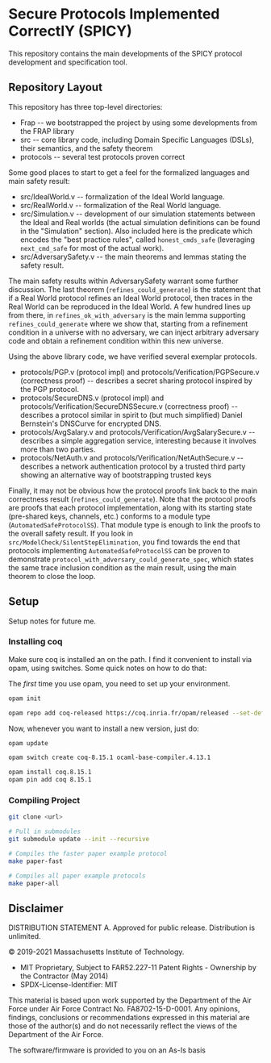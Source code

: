 # Secure Protocols Implemented CorrectlY (SPICY)

This repository contains the main developments of the SPICY protocol development and specification tool.

## Repository Layout

This repository has three top-level directories:
* Frap -- we bootstrapped the project by using some developments from the FRAP library
* src -- core library code, including Domain Specific Languages (DSLs), their semantics, and the safety theorem
* protocols -- several test protocols proven correct

Some good places to start to get a feel for the formalized languages and main safety result:

* src/IdealWorld.v -- formalization of the Ideal World language.
* src/RealWorld.v -- formalization of the Real World language.
* src/Simulation.v -- development of our simulation statements between the Ideal and Real worlds (the actual simulation definitions can be found in the "Simulation" section).  Also included here is the predicate which encodes the "best practice rules", called `honest_cmds_safe` (leveraging `next_cmd_safe` for most of the actual work).
* src/AdversarySafety.v -- the main theorems and lemmas stating the safety result.

The main safety results within AdversarySafety warrant some further discussion.
The last theorem (`refines_could_generate`) is the statement that if a Real
World protocol refines an Ideal World protocol, then traces in the Real World
can be reproduced in the Ideal World. A few hundred lines up from there, in
`refines_ok_with_adversary` is the main lemma supporting
`refines_could_generate` where we show that, starting from a refinement
condition in a universe with no adversary, we can inject arbitrary adversary
code and obtain a refinement condition within this new universe.

Using the above library code, we have verified several exemplar protocols.

* protocols/PGP.v (protocol impl) and protocols/Verification/PGPSecure.v (correctness proof) -- describes a secret sharing protocol inspired by the PGP protocol.
* protocols/SecureDNS.v (protocol impl) and protocols/Verification/SecureDNSSecure.v (correctness proof) -- describes a protocol similar in spirit to (but much simplified) Daniel Bernstein's DNSCurve for encrypted DNS.
* protocols/AvgSalary.v and protocols/Verification/AvgSalarySecure.v -- describes a simple aggregation service, interesting because it involves more than two parties.
* protocols/NetAuth.v and protocols/Verification/NetAuthSecure.v -- describes a network authentication protocol by a trusted third party showing an alternative way of bootstrapping trusted keys

Finally, it may not be obvious how the protocol proofs link back to the main correctness result (`refines_could_generate`).  Note that the protocol proofs are proofs that each protocol implementation, along with its starting state (pre-shared keys, channels, etc.) conforms to a module type (`AutomatedSafeProtocolSS`).  That module type is enough to link the proofs to the overall safety result.  If you look in `src/ModelCheck/SilentStepElimination`, you find towards the end that protocols implementing `AutomatedSafeProtocolSS` can be proven to demonstrate `protocol_with_adversary_could_generate_spec`, which states the same trace inclusion condition as the main result, using the main theorem to close the loop.

## Setup

Setup notes for future me.

### Installing coq

Make sure coq is installed an on the path.  I find it convenient to
install via opam, using switches.  Some quick notes on how to do that:

The *first* time you use opam, you need to set up your environment.

```bash
opam init

opam repo add coq-released https://coq.inria.fr/opam/released --set-default
```

Now, whenever you want to install a new version, just do:

```bash
opam update

opam switch create coq-8.15.1 ocaml-base-compiler.4.13.1

opam install coq.8.15.1
opam pin add coq 8.15.1
```

### Compiling Project

```bash
git clone <url>

# Pull in submodules
git submodule update --init --recursive

# Compiles the faster paper example protocol
make paper-fast

# Compiles all paper example protocols
make paper-all
```

## Disclaimer

DISTRIBUTION STATEMENT A. Approved for public release. Distribution is unlimited.

© 2019-2021 Massachusetts Institute of Technology.
* MIT Proprietary, Subject to FAR52.227-11 Patent Rights - Ownership by the Contractor (May 2014)
* SPDX-License-Identifier: MIT

This material is based upon work supported by the Department of the Air Force under Air Force Contract No. FA8702-15-D-0001. Any opinions, findings, conclusions or recommendations expressed in this material are those of the author(s) and do not necessarily reflect the views of the Department of the Air Force.

The software/firmware is provided to you on an As-Is basis

